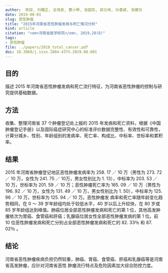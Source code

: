 ```yaml
---
author:  陈琼, 刘曙正, 全培良, 曹小琴, 张韶凯, 郭兰伟, 孙喜斌, 张建功  
date: 2019-08-01
slug: 恶性肿瘤
title: "2015年河南省恶性肿瘤发病与死亡情况分析"
kind: article
citation: "<em>河南省医学研究</em>, 2019,28(8)"
tags:
- 恶性肿瘤
file: ../papers/2019_total_cancer.pdf
doi: 10.3969/j.issn.1004-437X.2019.08.001
---
```


## 目的  
描述 2015 年河南省恶性肿瘤发病和死亡流行特征，为河南省恶性肿瘤的控制与研究提供基础数据。
## 方法  
收集、整理河南省 37 个肿瘤登记处上报的 2015 年发病和死亡资料，根据《中国肿瘤登记手册》以及国际癌症研究中心的标准评价数据完整性、有效性和可靠性，计算分城乡、性别、年龄组别的发病率、死亡率、构成比、中标率、世标率和累积率。
## 结果  
2015 年河南省肿瘤登记地区恶性肿瘤发病率为 258. 17 ／ 10 万（男性为 273. 72 ／ 10 万，女性为 241. 75 ／ 10万，男女性别比为 1. 13），中标率为 203. 53 ／ 10 万，世标率为 201. 59 ／ 10 万；恶性肿瘤死亡率为 165. 09 ／ 10 万（男性为196. 92 ／ 10 万，女性为 131. 49 ／ 10 万，男女性别比为 1. 50），中标率为 125. 96 ／ 10 万，世标率为 125. 94 ／ 10 万。恶性肿瘤发
病率和死亡率随年龄变化趋势相同，在 0 ～ 39 岁年龄组均处于较低水平，40 岁以后上升较快，在 80 岁或 85 岁年龄组达到峰值。肺癌位居全部恶性肿瘤发病和死亡的第 1 位，其他高发肿瘤依次为胃癌、食管癌和肝癌；乳腺癌位居女性全部恶性肿瘤发病的第 1 位。前 10 位恶性肿瘤发病和死亡分别占全部恶性肿瘤发病和死亡的 82. 33％ 和 87. 02％ 。
## 结论  
河南省恶性肿瘤疾病负担仍然较重，肺癌、胃癌、食管癌、肝癌和乳腺癌等是河南省高发肿瘤，应针对河南省恶性
肿瘤流行特点及危险因素加大综合防控力度。 